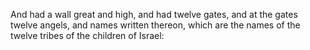 And had a wall great and high, and had twelve gates, and at the gates twelve angels, and names written thereon, which are the names of the twelve tribes of the children of Israel:
